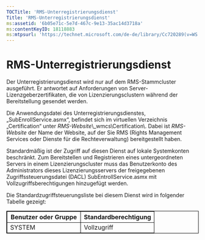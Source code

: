 ```yaml
---
TOCTitle: 'RMS-Unterregistrierungsdienst'
Title: 'RMS-Unterregistrierungsdienst'
ms:assetid: '6b05e71c-5e7d-467c-9e13-35ac14d3718a'
ms:contentKeyID: 18118883
ms:mtpsurl: 'https://technet.microsoft.com/de-de/library/Cc720289(v=WS.10)'
---
```


RMS-Unterregistrierungsdienst
=============================

Der Unterregistrierungsdienst wird nur auf dem RMS-Stammcluster ausgeführt. Er antwortet auf Anforderungen von Server-Lizenzgeberzertifikaten, die von Lizenzierungsclustern während der Bereitstellung gesendet werden.

Die Anwendungsdatei des Unterregistrierungsdienstes, „SubEnrollService.asmx“, befindet sich im virtuellen Verzeichnis „Certification“ unter *RMS-Website*\\\_wmcs\\Certification\\. Dabei ist *RMS-Website* der Name der Website, auf der Sie RMS (Rights Management Services oder Dienste für die Rechteverwaltung) bereitgestellt haben.

Standardmäßig ist der Zugriff auf diesen Dienst auf lokale Systemkonten beschränkt. Zum Bereitstellen und Registrieren eines untergeordneten Servers in einem Lizenzierungscluster muss das Benutzerkonto des Administrators dieses Lizenzierungsservers der freigegebenen Zugriffssteuerungsdatei (DACL) SubEntrollService.asmx mit Vollzugriffsberechtigungen hinzugefügt werden.

Die Standardzugriffsteuerungsliste bei diesem Dienst wird in folgender Tabelle gezeigt:

<p></p>
<table style="border:1px solid black;">
<colgroup>
<col width="50%" />
<col width="50%" />
</colgroup>
<thead>
<tr class="header">
<th style="border:1px solid black;" >Benutzer oder Gruppe</th>
<th style="border:1px solid black;" >Standardberechtigung</th>
</tr>
</thead>
<tbody>
<tr class="odd">
<td style="border:1px solid black;">SYSTEM</td>
<td style="border:1px solid black;">Vollzugriff</td>
</tr>
</tbody>
</table>